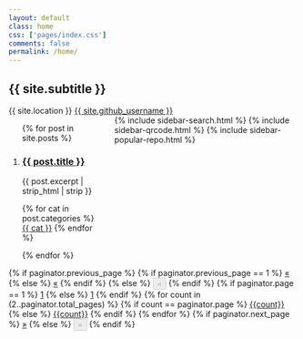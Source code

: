 ```yaml
---
layout: default
class: home
css: ['pages/index.css']
comments: false
permalink: /home/
---
```


<section class="banner">
    <div class="collection-head">
        <div class="container">
            <div class="collection-title">
                <h1 class="collection-header" id="sub-title"><span>{{ site.subtitle }}</span></h1>
                <div class="collection-info">
                    <span class="meta-info mobile-hidden">
                        <span class="octicon octicon-location"></span>
                        {{ site.location }}
                    </span>
                    <span class="meta-info">
                        <span class="octicon octicon-mark-github"></span>
                        <a href="https://github.com/{{ site.github_username }}" target="_blank">{{ site.github_username }}</a>
                    </span>
                </div>
            </div>
        </div>
    </div>
</section>
<!-- /.banner -->
<section class="container content">
    <div class="columns">
        <div class="column two-thirds" >
            <ol class="repo-list">
                {% for post in site.posts %}
                <li class="repo-list-item">
                    <h3 class="repo-list-name">
                        <a href="{{ site.url }}{{ post.url }}">{{ post.title }}</a>
                    </h3>
                    <p class="repo-list-description">
                        {{ post.excerpt | strip_html | strip }}
                    </p>
                    <p class="repo-list-meta">
                        <span class="meta-info">
                          <span class="octicon octicon-calendar"></span> <time id="{{ post.url }}"></time>
                        </span>
                        {% for cat in post.categories %}
                        <span class="meta-info">
                          <span class="octicon octicon-file-directory"></span>
                          <a href="{{ site.url }}/categories/#{{ cat }}" title="{{ cat }}">{{ cat }}</a>
                        </span>
                        {% endfor %}
                    </p>
                </li>
                <script>
                    var date = '{{post.date}}'
                    moment.loadPersian(true);
                    var jalaliDate = moment(date, 'YYYY-M-D HH:mm:ss TZD').format('jD jMMMM jYYYY');
                    document.getElementById("{{ post.url }}").innerText = jalaliDate
                </script>
                {% endfor %}
            </ol>
        </div>
        <div class="column one-third">
            {% include sidebar-search.html %}
            {% include sidebar-qrcode.html %}
            {% include sidebar-popular-repo.html %}
        </div>
    </div>
    <div class="pagination text-align">
        <div class="btn-group">
            {% if paginator.previous_page %}
            {% if paginator.previous_page == 1 %}
            <a href="{{ site.url }}/" class="btn btn-outline">&laquo;</a>
            {% else %}
            <a href="{{ site.url }}/page{{paginator.previous_page}}"  class="btn btn-outline">&laquo;</a>
            {% endif %}
            {% else %}
            <button disabled="disabled" href="javascript:;" class="btn btn-outline">&laquo;</button>
            {% endif %}
            {% if paginator.page == 1 %}
            <a href="javascript:;" class="active btn btn-outline">1</a>
            {% else %}
            <a href="{{ site.url }}/"  class="btn btn-outline">1</a>
            {% endif %}
            {% for count in (2..paginator.total_pages) %}
            {% if count == paginator.page %}
            <a href="javascript:;"  class="active btn btn-outline">{{count}}</a>
            {% else %}
            <a href="{{ site.url }}/page{{count}}"  class="btn btn-outline">{{count}}</a>
            {% endif %}
            {% endfor %}
            {% if paginator.next_page %}
            <a href="{{ site.url }}/page{{paginator.next_page}}"  class="btn btn-outline">&raquo;</a>
            {% else %}
            <button disabled="disabled" href="javascript:;" class="btn btn-outline">&raquo;</button>
            {% endif %}
        </div>
    </div>
    <!-- /pagination -->
</section>
<!-- /section.content -->
